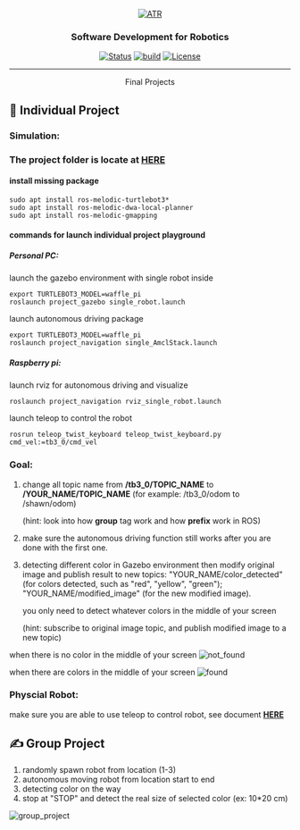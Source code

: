 <p align="center">
  <a href="" rel="noopener">
 <img src="https://raw.githubusercontent.com/ksu-cs-robotics/Software-Development-for-Robotics/master/resources/images/ATR-logo.gif" alt="ATR"></a>
</p>

<h3 align="center">Software Development for Robotics</h3>

<div align="center">

  [![Status](https://img.shields.io/badge/status-active-success.svg)]() 
  [![build](https://img.shields.io/badge/build-melodic-green)]()
  [![License](https://img.shields.io/badge/license-MIT-blue.svg)](/LICENSE)

</div>

---

<p align="center"> Final Projects
</p>

## 🏁 Individual Project

### Simulation:

### The project folder is locate at [HERE](https://github.com/ksu-cs-robotics/Software-Development-for-Robotics/tree/master/src/project_ws)

#### install missing package
```
sudo apt install ros-melodic-turtlebot3*
sudo apt install ros-melodic-dwa-local-planner
sudo apt install ros-melodic-gmapping
```

#### commands for launch individual project playground

##### Personal PC:
launch the gazebo environment with single robot inside
```
export TURTLEBOT3_MODEL=waffle_pi
roslaunch project_gazebo single_robot.launch
```
launch autonomous driving package
```
export TURTLEBOT3_MODEL=waffle_pi
roslaunch project_navigation single_AmclStack.launch
```

##### Raspberry pi:
launch rviz for autonomous driving and visualize
```
roslaunch project_navigation rviz_single_robot.launch
```
launch teleop to control the robot
```
rosrun teleop_twist_keyboard teleop_twist_keyboard.py cmd_vel:=tb3_0/cmd_vel
```

### Goal:

1. change all topic name from **/tb3_0/TOPIC_NAME** to **/YOUR_NAME/TOPIC_NAME** (for example: /tb3_0/odom to /shawn/odom)

    (hint: look into how **group** tag work and how **prefix** work in ROS)

1. make sure the autonomous driving function still works after you are done with the first one.

1. detecting different color in Gazebo environment then modify original image and publish result to new topics: "YOUR_NAME/color_detected" (for colors detected, such as "red", "yellow", "green"); "YOUR_NAME/modified_image" (for the new modified image).

    you only need to detect whatever colors in the middle of your screen

    (hint: subscribe to original image topic, and publish modified image to a new topic)


when there is no color in the middle of your screen
<img src="https://raw.githubusercontent.com/ksu-cs-robotics/Software-Development-for-Robotics/master/resources/images/not_found.png" alt="not_found">

when there are colors in the middle of your screen
<img src="https://raw.githubusercontent.com/ksu-cs-robotics/Software-Development-for-Robotics/master/resources/images/found.png" alt="found">

### Physcial Robot:
make sure you are able to use teleop to control robot, see document [**HERE**](https://github.com/ksu-cs-robotics/Software-Development-for-Robotics/blob/master/doc/ATR_Bot.md)

## ✍️ Group Project
1. randomly spawn robot from location (1-3)
2. autonomous moving robot from location start to end
3. detecting color on the way
4. stop at "STOP" and detect the real size of selected color (ex: 10*20 cm)

<img src="https://raw.githubusercontent.com/ksu-cs-robotics/Software-Development-for-Robotics/master/resources/images/group_project.jpg" alt="group_project">